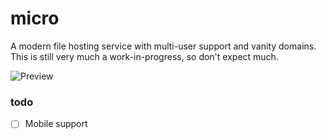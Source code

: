 # micro

A modern file hosting service with multi-user support and vanity domains. This is still very much a work-in-progress, so don't expect much.

![Preview](https://i.imgur.com/hsijjig.png)

### todo

- [ ] Mobile support
